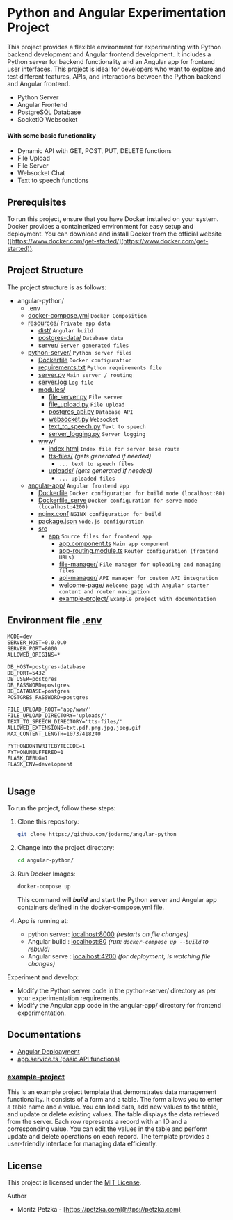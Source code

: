 # Python and Angular Experimentation Project

This project provides a flexible environment for experimenting with Python backend development and Angular frontend development. It includes a Python server for backend functionality and an Angular app for frontend user interfaces. This project is ideal for developers who want to explore and test different features, APIs, and interactions between the Python backend and Angular frontend.

- Python Server
- Angular Frontend
- PostgreSQL Database
- SocketIO Websocket

#### With some basic functionality
- Dynamic API with GET, POST, PUT, DELETE functions
- File Upload
- File Server
- Websocket Chat
- Text to speech functions



## Prerequisites

To run this project, ensure that you have Docker installed on your system. Docker provides a containerized environment for easy setup and deployment. You can download and install Docker from the official website ([https://www.docker.com/get-started/](https://www.docker.com/get-started)).

## Project Structure

The project structure is as follows:

- angular-python/
  - .env
  - [docker-compose.yml](./docker-compose.yml) `Docker Composition`
  - [resources/](./resources) `Private app data`
    - [dist/](./resources/dist/) `Angular build`
    - [postgres-data/](./resources/postgres-data/) `Database data`
    - [server/](./resources/server/) `Server generated files`
  - [python-server/](./python-server) `Python server files`
    - [Dockerfile](./python-server/Dockerfile) `Docker configuration`
    - [requirements.txt](./python-server/requirements.txt) `Python requirements file`
    - [server.py](./python-server/server.py) `Main server / routing`
    - [server.log](./python-server/server.log) `Log file`
    - [modules/](./python-server/modules/) 
      - [file_server.py](python-server/modules/file_server.py)  `File server`
      - [file_upload.py](./python-server/modules/file_upload.py) `File upload`
      - [postgres_api.py](./python-server/modules/postgres_api.py) `Database API`
      - [websocket.py](./python-server/modules/websocket.py) `Websocket`
      - [text_to_speech.py](./python-server/modules/text_to_speech.py) `Text to speech`
      - [server_logging.py](./python-server/modules/server_logging.py) `Server logging`
    - [www/](./python-server/www/)
      - [index.html](./python-server/www/index.html) `Index file for server base route`
      - [tts-files/](./python-server/www/tts-files/) *(gets generated if needed)*
        - `... text to speech files`
      - [uploads/](./python-server/www/uploads/) *(gets generated if needed)*
        - `... uploaded files`
  - [angular-app/](./angular-app/)  `Angular frontend app`
    - [Dockerfile](./angular-app/Dockerfile) `Docker configuration for build mode (localhost:80)`
    - [Dockerfile_serve](./angular-app/Dockerfile_serve)  `Docker configuration for serve mode (localhost:4200)`
    - [nginx.conf](./angular-app/nginx.conf) `NGINX configuration for build`
    - [package.json](./angular-app/package.json) `Node.js configuration`
    - [src](./angular-app/src/) 
      - [app](./angular-app/src/app) `Source files for frontend app`
        - [app.component.ts](./angular-app/src/app/app.component.ts) `Main app component`
        - [app-routing.module.ts](./angular-app/src/app/app-routing.module.ts) `Router configuration (frontend URLs)`
        - [file-manager/](./angular-app/src/app/file-manager/) `File manager for uploading and managing files`
        - [api-manager/](./angular-app/src/app/api-manager/) `API manager for custom API integration`
        - [welcome-page/](./angular-app/src/app/welcome-page/) `Welcome page with Angular starter content and router navigation`
        - [example-project/](./angular-app/src/app/example-project/) `Example project with documentation`


## Environment file [.env](./.env)

```
MODE=dev
SERVER_HOST=0.0.0.0
SERVER_PORT=8000
ALLOWED_ORIGINS=*

DB_HOST=postgres-database
DB_PORT=5432
DB_USER=postgres
DB_PASSWORD=postgres
DB_DATABASE=postgres
POSTGRES_PASSWORD=postgres

FILE_UPLOAD_ROOT='app/www/'
FILE_UPLOAD_DIRECTORY='uploads/'
TEXT_TO_SPEECH_DIRECTORY='tts-files/'
ALLOWED_EXTENSIONS=txt,pdf,png,jpg,jpeg,gif
MAX_CONTENT_LENGTH=10737418240

PYTHONDONTWRITEBYTECODE=1
PYTHONUNBUFFERED=1
FLASK_DEBUG=1
FLASK_ENV=development


```

## Usage

To run the project, follow these steps:

1. Clone this repository:

    ```bash
   git clone https://github.com/jodermo/angular-python
    ```

2. Change into the project directory:
    ```bash
   cd angular-python/
    ```

3. Run Docker Images:
    ```bash
    docker-compose up
    ```
    This command will ***build*** and start the Python server and Angular app containers defined in the docker-compose.yml file.

4. App is running at:
    - python server: [localhost:8000](http://localhost:8000) *(restarts on file changes)*
    - Angular build : [localhost:80](http://localhost:80) *(run: `docker-compose up --build` to rebuild)*
    - Angular serve : [localhost:4200](http://localhost:4200) *(for deployment, is watching file changes)*
      

Experiment and develop:

- Modify the Python server code in the python-server/ directory as per your experimentation requirements.
- Modify the Angular app code in the angular-app/ directory for frontend experimentation.

## Documentations
- [Angular Deploayment](./documentation/angular-deployment.md)
- [app.service.ts (basic API functions)](./documentation/app.service.ts.md)

### [example-project](./documentation/example-project.md)

This is an example project template that demonstrates data management functionality. It consists of a form and a table. The form allows you to enter a table name and a value. You can load data, add new values to the table, and update or delete existing values. The table displays the data retrieved from the server. Each row represents a record with an ID and a corresponding value. You can edit the values in the table and perform update and delete operations on each record. The template provides a user-friendly interface for managing data efficiently.

## License

This project is licensed under the [MIT License](LICENSE).

Author
- Moritz Petzka - [https://petzka.com](https://petzka.com)
